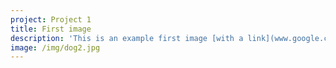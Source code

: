 ```yaml
---
project: Project 1
title: First image
description: 'This is an example first image [with a link](www.google.com)'
image: /img/dog2.jpg
---
```


